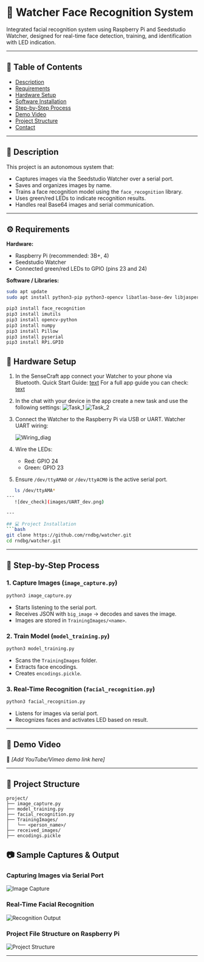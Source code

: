 
# 🧠 Watcher Face Recognition System

Integrated facial recognition system using Raspberry Pi and Seedstudio Watcher, designed for real-time face detection, training, and identification with LED indication.

---

## 📌 Table of Contents
- [Description](#description)
- [Requirements](#requirements)
- [Hardware Setup](#hardware-setup)
- [Software Installation](#software-installation)
- [Step-by-Step Process](#step-by-step-process)
- [Demo Video](#demo-video)
- [Project Structure](#project-structure)
- [Contact](#contact)

---

## 🧾 Description
This project is an autonomous system that:
- Captures images via the Seedstudio Watcher over a serial port.
- Saves and organizes images by name.
- Trains a face recognition model using the `face_recognition` library.
- Uses green/red LEDs to indicate recognition results.
- Handles real Base64 images and serial communication.

---

## ⚙️ Requirements

**Hardware:**
- Raspberry Pi (recommended: 3B+, 4)
- Seedstudio Watcher
- Connected green/red LEDs to GPIO (pins 23 and 24)

**Software / Libraries:**
```bash
sudo apt update
sudo apt install python3-pip python3-opencv libatlas-base-dev libjasper-dev libqtgui4 python3-pyqt5 libqt4-test -y

pip3 install face_recognition
pip3 install imutils
pip3 install opencv-python
pip3 install numpy
pip3 install Pillow
pip3 install pyserial
pip3 install RPi.GPIO
```

## 🔧 Hardware Setup
1. In the SenseCraft app connect your Watcher to your phone via Bluetooth.
   Quick Start Guide: [text](https://wiki.seeedstudio.com/getting_started_with_watcher/)
   For a full app guide you can check: [text](https://wiki.seeedstudio.com/sensecap_app_introduction/)

2. In the chat with your device in the app create a new task and use the following settings:
   ![Task_1](images/Task1.jpg)
   ![Task_2](images/Task2.jpg)
3. Connect the Watcher to the Raspberry Pi via USB or UART.
   Watcher UART wiring:

   ![Wiring_diag](images/Watcher_UART.png)

4. Wire the LEDs:
   - Red: GPIO 24
   - Green: GPIO 23
5. Ensure `/dev/ttyAMA0` or `/dev/ttyACM0` is the active serial port.
```bash
   ls /dev/ttyAMA*
---
   ![dev_check](images/UART_dev.png)

---

## 💻 Project Installation
```bash
git clone https://github.com/rndbg/watcher.git
cd rndbg/watcher.git
```

---

## 🚀 Step-by-Step Process

### 1. Capture Images (`image_capture.py`)
```bash
python3 image_capture.py
```
- Starts listening to the serial port.
- Receives JSON with `big_image` → decodes and saves the image.
- Images are stored in `TrainingImages/<name>`.

### 2. Train Model (`model_training.py`)
```bash
python3 model_training.py
```
- Scans the `TrainingImages` folder.
- Extracts face encodings.
- Creates `encodings.pickle`.

### 3. Real-Time Recognition (`facial_recognition.py`)
```bash
python3 facial_recognition.py
```
- Listens for images via serial port.
- Recognizes faces and activates LED based on result.

---

## 🎥 Demo Video
📌 *[Add YouTube/Vimeo demo link here]*

---

## 📂 Project Structure
```
project/
├── image_capture.py
├── model_training.py
├── facial_recognition.py
├── TrainingImages/
│   └── <person_name>/
├── received_images/
├── encodings.pickle
```


## 📷 Sample Captures & Output

### Capturing Images via Serial Port
![Image Capture](images/image_capture_output.png)

### Real-Time Facial Recognition
![Recognition Output](images/facial_recognition_output.png)

### Project File Structure on Raspberry Pi
![Project Structure](images/project_structure.png)


---



